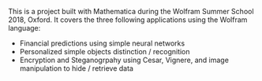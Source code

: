 This is a project built with Mathematica during the Wolfram Summer School 2018, Oxford. It covers the three following applications using the Wolfram language:
- Financial predictions using simple neural networks
- Personalized simple objects distinction / recognition
- Encryption and Steganogrpahy using Cesar, Vignere, and image manipulation to hide / retrieve data
